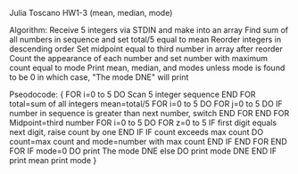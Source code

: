 Julia Toscano HW1-3 (mean, median, mode)

Algorithm:
Receive 5 integers via STDIN and make into an array
Find sum of all numbers in sequence and set total/5 equal to mean
Reorder integers in descending order
Set midpoint equal to third number in array after reorder
Count the appearance of each number and set number with maximum count equal to mode
Print mean, median, and modes unless mode is found to be 0 in which case, "The mode DNE" will print

Pseodocode: {
FOR i=0 to 5 DO 
    Scan 5 integer sequence
END FOR 
total=sum of all integers 
mean=total/5 
FOR i=0 to 5 DO 
    FOR j=0 to 5 DO 
        IF number in sequence is greater than next number, switch 
    END FOR 
END FOR 
Midpoint=third number 
FOR i=0 to 5 DO 
    FOR z=0 to 5 
        IF first digit equals next digit, raise count by one 
        END IF 
        IF count exceeds max count DO
            count=max count and mode=number with max count 
        END IF 
    END FOR 
END FOR 
IF mode=0 DO 
    print The mode DNE 
else DO 
    print mode DNE 
END IF 
print mean 
print mode
}
